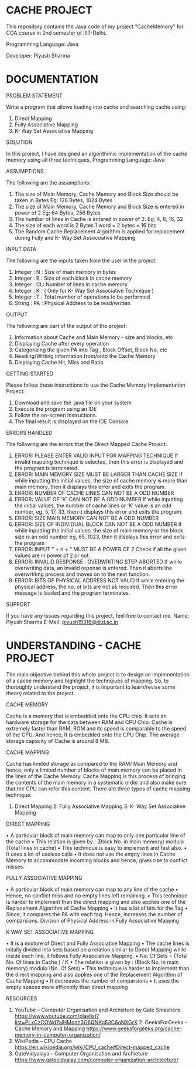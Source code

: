 # CACHE PROJECT

This repository contains the Java code of my project "CacheMemory" for COA course in 2nd semester of IIIT-Delhi.

Programming Language: Java

Developer: Piyush Sharma

# DOCUMENTATION

PROBLEM STATEMENT

Write a program that allows loading into cache and searching cache using:
1. Direct Mapping
2. Fully Associative Mapping
3. K- Way Set Associative Mapping

SOLUTION

In this project, I have designed an algorithimic implementation of the cache memory using all three techniques.
Programming Language: Java

ASSUMPTIONS

The following are the assumptions:
1. The size of Main Memory, Cache Memory and Block Size should be taken in Bytes Eg: 128 Bytes, 1024 Bytes
2. The size of Main Memory, Cache Memory and Block Size is entered in power of 2 Eg; 64 Bytes, 256 Bytes
3. The number of lines in Cache is entered in power of 2. Eg; 4, 8, 16, 32
4. The size of each word is 2 Bytes 1 word = 2 bytes = 16 bits
5. The Random Cache Replacement Algorithm is applied for replacement during Fully and K- Way Set Assocoative Mapping

INPUT DATA

The following are the inputs taken from the user in the project:
1. Integer : N : Size of main memory in bytes
2. Integer : B : Size of each block in cache memory
3. Integer : CL: Number of lines in cache memory
4. Integer : K : ( Only for K- Way Set Associative Technique )
5. Integer : T : Total number of operations to be performed
6. String : PA : Physical Address to be read/written

OUTPUT

The following are part of the output of the project:
1. Information about Cache and Main Memory - size and blocks, etc
2. Displaying Cache after every operation
3. Categorizing the given PA into Tag , Block Offset, Block No, etc
4. Reading/Writing information from/onto the Cache Memory
5. Displaying Cache Hit, Miss and Ratio

GETTING STARTED

Please follow these instructions to use the Cache Memory Implementation Project:
1. Download and save the .java file on your system
2. Execute the program using an IDE
3. Follow the on-screen instructions.
4. The final result is displayed on the IDE Console

ERRORS HANDLED

The following are the errors that the Direct Mapped Cache Project:

1. ERROR: PLEASE ENTER VALID INPUT FOR MAPPING TECHNIQUE
If invalid mapping technique is selected, then this error is displayed and the program is terminated.
2. ERROR: MAIN MEMORY SIZE MUST BE LARGER THAN CACHE SIZE
If while inputting the initial values, the size of cache memory is more than main memory, then it displays this error and exits the program.
3. ERROR: NUMBER OF CACHE LINES CAN NOT BE A ODD NUMBER
4. ERROR: VALUE OF 'K' CAN NOT BE A ODD NUMBER
If while inputting the initial values, the number of cache lines or ‘K’ value is an odd number, eg, 5, 17, 33, then it displays this error and exits the program.
5. ERROR: SIZE MAIN MEMORY CAN NOT BE A ODD NUMBER
6. ERROR: SIZE OF INDIVIDUAL BLOCK CAN NOT BE A ODD NUMBER If while inputting the initial values, the size of main memory or the block size is an odd number eg, 65, 1023, then it displays this error and exits the program
7. ERROR: INPUT " + n + " MUST BE A POWER OF 2
Check if all the given values are in power of 2 or not.
8. ERROR: INVALID RESPONSE : OVERWRITING STEP ABORTED
If while overwriting data, an invalid reponse is entered. Then it aborts the overwrtiting process and moves on to the next function.
9. ERROR: BITS OF PHYSICAL ADDRESS NOT VALID
If while entering the physical address, the no. of bits are not as required. Then this error message is loaded and the program terminates.

SUPPORT

If you have any issues regarding this project, feel free to contact me.
Name: Piyush Sharma
E-Mail: piyush19316@iiitd.ac.in

# UNDERSTANDING - CACHE PROJECT

The main objective behind this whole project is to design an implementation of a cache memory and highlight the technqiues of mapping. So, to thoroughly understand the project, it is important to learn/revise some theory related to the project.

CACHE MEMORY

Cache is a memory that is embedded onto the CPU chip. It acts an hardware storage for the data between RAM and CPU Chip. Cache is extremely faster than RAM, ROM and its speed is comparable to the speed of the CPU. And hence, It is embedded onto the CPU Chip. The average storage capacity of Cache is around 8 MB.

CACHE MAPPING

Cache has limited storage as compared to the RAM/ Main Memory and hence, only a limited number of blocks of main memory can be placed in the lines of the Cache Memory. Cache Mapping is this process of bringing the contents of the main memory in a systematic order and also make sure that the CPU can refer this content.
There are three types of cache mapping technique:
1. Direct Mapping 2. Fully Associative Mapping 3. K- Way Set Associative Mapping

DIRECT MAPPING

• A particular block of main memory can map to only one particular line of the cache • This relation is given by : (Block No. in main memory) modulo (Total lines in cache) • This technique is easy to implement and fast also. • It uses a lot of useless calls • It does not use the empty lines in Cache Memory to accommodate incoming blocks and hence, gives rise to conflict misses.

FULLY ASSOCIATIVE MAPPING

• A particular block of main memory can map to any line of the cache • Hence, no conflict miss and no empty lines left remaining. • This technique is harder to implement than the direct mapping and also applies one of the Replacement Algorithm of Cache Mapping • It has a lot of bits for the Tag • Since, it compares the PA with each tag. Hence, increases the number of comparsions.
Division of Physical Address in Fully Associative Mapping

K WAY SET ASSOCIATIVE MAPPING

• It is a mixture of Direct and Fully Associative Mapping • The cache lines is initally divided into sets based on a relation similar to Direct Mapping while inside each line, it follows Fully Associative Mapping. • No. Of Sets = (Total No. Of lines in Cache ) / K • The relation is given by : (Block No. in main memory) modulo (No. Of Sets) • This technique is harder to implement than the direct mapping and also applies one of the Replacement Algorithm of Cache Mapping • It decreases the number of comparsions • It uses the empty spaces more efficently than direct mapping

RESOURCES

1. YouTube – Computer Organisation and Archieture by Gate Smashers https://www.youtube.com/playlist?list=PLxCzCOWd7aiHMonh3G6QNKq53C6oNXGrX 2. GeeksForGeeks – Cache Memory and Mapping
https://www.geeksforgeeks.org/cache-memory-in-computer-organization/
3. WikiPedia – CPU Cache
https://en.wikipedia.org/wiki/CPU_cache#Direct-mapped_cache
4. GateVidyalaya - Computer Organisation and Archieture https://www.gatevidyalay.com/computer-organization-architecture/

